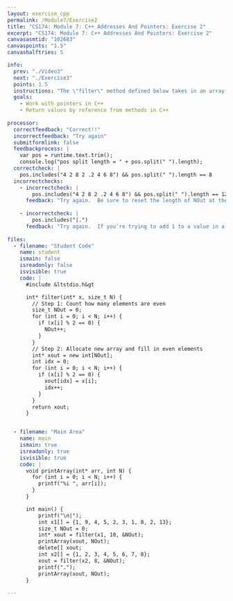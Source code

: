 ```yaml
---
layout: exercise_cpp
permalink: /Module7/Exercise2
title: "CS174: Module 7: C++ Addresses And Pointers: Exercise 2"
excerpt: "CS174: Module 7: C++ Addresses And Pointers: Exercise 2"
canvasasmtid: "102683"
canvaspoints: "1.5"
canvashalftries: 5

info:
  prev: "./Video3"
  next: "./Exercise3"
  points: 1.5
  instructions: "The \"filter\" method defined below takes in an array and creates a new, shorter version of it with only the even numbers from the original array.  Modify the method so that it takes a pointer to the size of an array as a reference variable.  It should then write the correct size to the value at this pointer's address before the method returns.  NOTE: size_t is simply a positive int type, which is used to indicate the size of an array."
  goals:
    - Work with pointers in C++
    - Return values by reference from methods in C++
    
processor:  
  correctfeedback: "Correct!!" 
  incorrectfeedback: "Try again"
  submitformlink: false
  feedbackprocess: | 
    var pos = runtime.text.trim();
    console.log("pos split length = " + pos.split(" ").length);
  correctcheck: |
    pos.includes("4 2 8 2 .2 4 6 8") && pos.split(" ").length == 8
  incorrectchecks:
    - incorrectcheck: |
        pos.includes("4 2 8 2 .2 4 6 8") && pos.split(" ").length == 12
      feedback: "Try again.  Be sure to reset the length of NOut at the beginning!"
    
    - incorrectcheck: |
        pos.includes("|.")
      feedback: "Try again.  If you're trying to add 1 to a value in a dereferenced pointer x, be sure to do (*x)++ and not *x++.  Alternatively, if you're not doing that, make sure you're setting the dereferenced pointer to be equal to the size at the end before it returns (because it looks like you have a size of 0)."
 
files:
  - filename: "Student Code"
    name: student
    ismain: false
    isreadonly: false
    isvisible: true
    code: | 
      #include &ltstdio.h&gt

      int* filter(int* x, size_t N) {
        // Step 1: Count how many elements are even
        size_t NOut = 0;
        for (int i = 0; i < N; i++) {
          if (x[i] % 2 == 0) {
            NOut++;
          }
        }
        // Step 2: Allocate new array and fill in even elements
        int* xout = new int[NOut];
        int idx = 0;
        for (int i = 0; i < N; i++) {
          if (x[i] % 2 == 0) {
            xout[idx] = x[i];
            idx++;
          }
        }
        return xout;
      }


  - filename: "Main Area"
    name: main
    ismain: true
    isreadonly: true
    isvisible: true
    code: | 
      void printArray(int* arr, int N) {
        for (int i = 0; i < N; i++) {
          printf("%i ", arr[i]);
        }
      }

      int main() {
          printf("\n|");
          int x1[] = {1, 9, 4, 5, 2, 3, 1, 8, 2, 13};
          size_t NOut = 0;
          int* xout = filter(x1, 10, &NOut);
          printArray(xout, NOut);
          delete[] xout;
          int x2[] = {1, 2, 3, 4, 5, 6, 7, 8};
          xout = filter(x2, 8, &NOut);
          printf(".");
          printArray(xout, NOut);
      }
        
---
```

